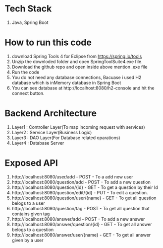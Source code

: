 # Tech Stack
1. Java, Spring Boot

# How to run this code
1. download Spring Tools 4 for Eclipse from https://spring.io/tools
2. Unzip the downloded folder and open SpringToolSuite4.exe file. 
3. Download the github repo and open inside above mention .exe file
4. Run the code
5. You do not need any database connections, Bacuase i used H2 database which is inMemory database in Spring Boot
6. You can see database at http://localhost:8080/h2-console and hit the connect button.  

# Backend Architecture
1. Layer1 : Controller Layer(To map incoming request with services)
2. Layer2 : Service Layer(Business Logic)
3. Layer3 : DAO Layer(For Database related oparations)
4. Layer4 : Database Server

# Exposed API
1. http://localhost:8080/user/add   - POST   - To a add new user
2. http://localhost:8080/question/add - POST - To add a new question
3. http://localhost:8080/question/{id}  - GET - To get a question by their Id
4. http://localhost:8080/question/edit/{id} - PUT - To edit a question.
5. http://localhost:8080/question/user/{name} - GET - To get all question belogs to a user
6. http://localhost:8080/question/tag - POST - To get all question that contains given tag
6. http://localhost:8080/answer/add  - POST - To add a new answer
7. http://localhost:8080/answer/question/{id}  - GET - To get all answer belogs to a question
8. http://localhost:8080/answer/user/{name} - GET - To get all answer given by a user



